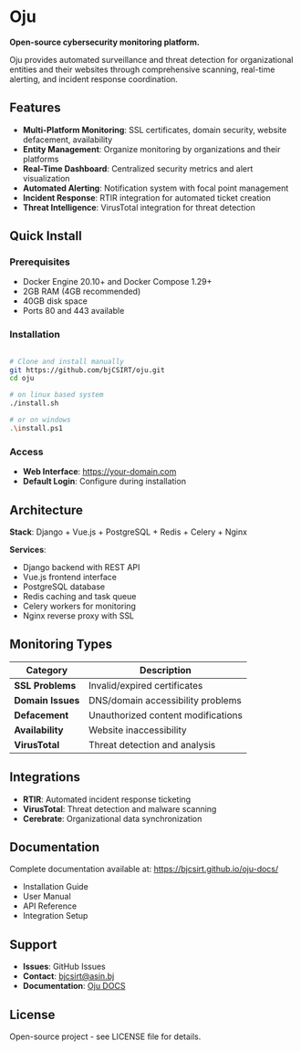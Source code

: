 # Oju

**Open-source cybersecurity monitoring platform.**

Oju provides automated surveillance and threat detection for organizational entities and their websites through comprehensive scanning, real-time alerting, and incident response coordination.

## Features

- **Multi-Platform Monitoring**: SSL certificates, domain security, website defacement, availability
- **Entity Management**: Organize monitoring by organizations and their platforms  
- **Real-Time Dashboard**: Centralized security metrics and alert visualization
- **Automated Alerting**: Notification system with focal point management
- **Incident Response**: RTIR integration for automated ticket creation
- **Threat Intelligence**: VirusTotal integration for threat detection

## Quick Install

### Prerequisites
- Docker Engine 20.10+ and Docker Compose 1.29+
- 2GB RAM (4GB recommended)
- 40GB disk space
- Ports 80 and 443 available

### Installation
```bash

# Clone and install manually
git https://github.com/bjCSIRT/oju.git
cd oju

# on linux based system
./install.sh

# or on windows
.\install.ps1
```

### Access
- **Web Interface**: https://your-domain.com
- **Default Login**: Configure during installation

## Architecture

**Stack**: Django + Vue.js + PostgreSQL + Redis + Celery + Nginx

**Services**:
- Django backend with REST API
- Vue.js frontend interface  
- PostgreSQL database
- Redis caching and task queue
- Celery workers for monitoring
- Nginx reverse proxy with SSL

## Monitoring Types

| Category | Description |
|----------|-------------|
| **SSL Problems** | Invalid/expired certificates |
| **Domain Issues** | DNS/domain accessibility problems |
| **Defacement** | Unauthorized content modifications |
| **Availability** | Website inaccessibility |
| **VirusTotal** | Threat detection and analysis |

## Integrations

- **RTIR**: Automated incident response ticketing
- **VirusTotal**: Threat detection and malware scanning
- **Cerebrate**: Organizational data synchronization

## Documentation

Complete documentation available at: https://bjcsirt.github.io/oju-docs/

- Installation Guide
- User Manual  
- API Reference
- Integration Setup

## Support

- **Issues**: GitHub Issues
- **Contact**: bjcsirt@asin.bj
- **Documentation**: [Oju DOCS](https://bjcsirt.github.io/oju-docs/)

## License

Open-source project - see LICENSE file for details.